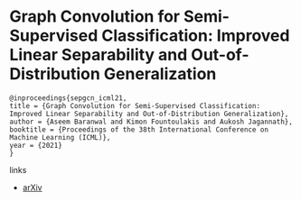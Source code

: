 # Graph Convolution for Semi-Supervised Classification: Improved Linear Separability and Out-of-Distribution Generalization

```
@inproceedings{sepgcn_icml21,
title = {Graph Convolution for Semi-Supervised Classification: Improved Linear Separability and Out-of-Distribution Generalization},
author = {Aseem Baranwal and Kimon Fountoulakis and Aukosh Jagannath},
booktitle = {Proceedings of the 38th International Conference on Machine Learning (ICML)},
year = {2021}
}
```

links
- [arXiv](https://arxiv.org/abs/2102.06966)
